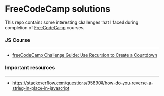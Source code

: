 # FreeCodeCamp solutions
This repo contains some interesting challenges that I faced during completion of [FreeCodeCamp](https://www.freecodecamp.org/) courses.

### JS Course
---
- [freeCodeCamp Challenge Guide: Use Recursion to Create a Countdown](https://forum.freecodecamp.org/t/freecodecamp-challenge-guide-use-recursion-to-create-a-countdown/305925)


### Important resources
---
- https://stackoverflow.com/questions/958908/how-do-you-reverse-a-string-in-place-in-javascript

